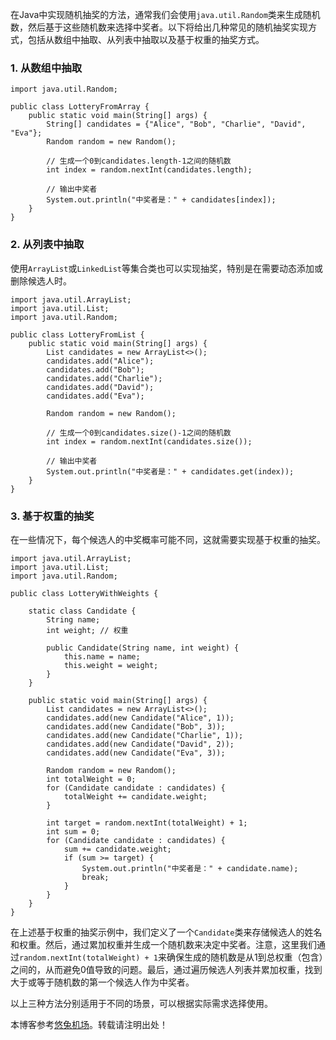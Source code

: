 
在Java中实现随机抽奖的方法，通常我们会使用`java.util.Random`类来生成随机数，然后基于这些随机数来选择中奖者。以下将给出几种常见的随机抽奖实现方式，包括从数组中抽取、从列表中抽取以及基于权重的抽奖方式。


### 1\. 从数组中抽取



```
import java.util.Random;  
  
public class LotteryFromArray {  
    public static void main(String[] args) {  
        String[] candidates = {"Alice", "Bob", "Charlie", "David", "Eva"};  
        Random random = new Random();  
          
        // 生成一个0到candidates.length-1之间的随机数  
        int index = random.nextInt(candidates.length);  
          
        // 输出中奖者  
        System.out.println("中奖者是：" + candidates[index]);  
    }  
}

```

### 2\. 从列表中抽取


使用`ArrayList`或`LinkedList`等集合类也可以实现抽奖，特别是在需要动态添加或删除候选人时。



```
import java.util.ArrayList;  
import java.util.List;  
import java.util.Random;  
  
public class LotteryFromList {  
    public static void main(String[] args) {  
        List candidates = new ArrayList<>();  
        candidates.add("Alice");  
        candidates.add("Bob");  
        candidates.add("Charlie");  
        candidates.add("David");  
        candidates.add("Eva");  
          
        Random random = new Random();  
          
        // 生成一个0到candidates.size()-1之间的随机数  
        int index = random.nextInt(candidates.size());  
          
        // 输出中奖者  
        System.out.println("中奖者是：" + candidates.get(index));  
    }  
}

```

### 3\. 基于权重的抽奖


在一些情况下，每个候选人的中奖概率可能不同，这就需要实现基于权重的抽奖。



```
import java.util.ArrayList;  
import java.util.List;  
import java.util.Random;  
  
public class LotteryWithWeights {  
  
    static class Candidate {  
        String name;  
        int weight; // 权重  
  
        public Candidate(String name, int weight) {  
            this.name = name;  
            this.weight = weight;  
        }  
    }  
  
    public static void main(String[] args) {  
        List candidates = new ArrayList<>();  
        candidates.add(new Candidate("Alice", 1));  
        candidates.add(new Candidate("Bob", 3));  
        candidates.add(new Candidate("Charlie", 1));  
        candidates.add(new Candidate("David", 2));  
        candidates.add(new Candidate("Eva", 3));  
  
        Random random = new Random();  
        int totalWeight = 0;  
        for (Candidate candidate : candidates) {  
            totalWeight += candidate.weight;  
        }  
  
        int target = random.nextInt(totalWeight) + 1;  
        int sum = 0;  
        for (Candidate candidate : candidates) {  
            sum += candidate.weight;  
            if (sum >= target) {  
                System.out.println("中奖者是：" + candidate.name);  
                break;  
            }  
        }  
    }  
}

```

在上述基于权重的抽奖示例中，我们定义了一个`Candidate`类来存储候选人的姓名和权重。然后，通过累加权重并生成一个随机数来决定中奖者。注意，这里我们通过`random.nextInt(totalWeight) + 1`来确保生成的随机数是从1到总权重（包含）之间的，从而避免0值导致的问题。最后，通过遍历候选人列表并累加权重，找到大于或等于随机数的第一个候选人作为中奖者。


以上三种方法分别适用于不同的场景，可以根据实际需求选择使用。


 本博客参考[悠兔机场](https://xinnongbo.com)。转载请注明出处！
